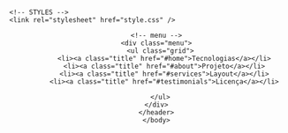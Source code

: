 # <!DOCTYPE html>
<html lang="pt_BR">
  <head>
    <!-- PAGE INFO -->
    <meta charset="UTF-8" />
    <meta name="viewport" content="width=device-width, initial-scale=1.0" />
    <title>OriginSix</title>

   

    <!-- STYLES -->
    <link rel="stylesheet" href="style.css" />

  </head>
  <body>
    <header id="header">
      <nav class="container">
       
        <!-- menu -->
        <div class="menu">
          <ul class="grid">
            <li><a class="title" href="#home">Tecnologias</a></li>
            <li><a class="title" href="#about">Projeto</a></li>
            <li><a class="title" href="#services">Layout</a></li>
            <li><a class="title" href="#testimonials">Licença</a></li>
           
          </ul>
        </div>
        </header>
        </body>
